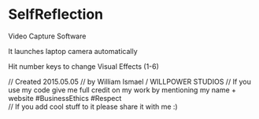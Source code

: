 # SelfReflection
Video Capture Software

It launches laptop camera automatically

Hit number keys to change Visual Effects (1-6)


// Created 2015.05.05
// by William Ismael / WILLPOWER STUDIOS
// If you use my code give me full credit on my work by mentioning my name + website #BusinessEthics #Respect  
// If you add cool stuff to it please share it with me :)
